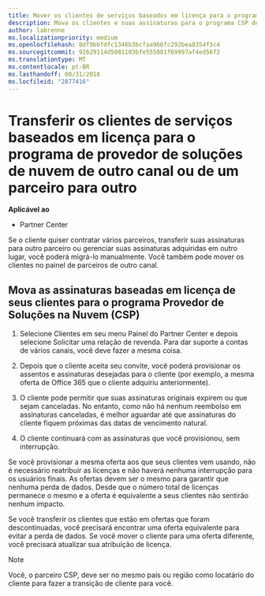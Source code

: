 ```yaml
---
title: Mover os clientes de serviços baseados em licença para o programa Provedor de Soluções na Nuvem no Partner Center | Partner Center
description: Mova os clientes e suas assinaturas para o programa CSP de outro canal ou de outro parceiro.
author: labrenne
ms.localizationpriority: medium
ms.openlocfilehash: 8df9bbfdfc1346b3bcfaa966fc292bea8354f3c4
ms.sourcegitcommit: 92629114d5081103bfe555081f69997af4ed56f2
ms.translationtype: MT
ms.contentlocale: pt-BR
ms.lasthandoff: 08/31/2018
ms.locfileid: "2877416"
---
```

# <a name="transfer-license-based-services-customers-to-the-cloud-solution-provider-program-from-another-channel-or-from-one-partner-to-another"></a>Transferir os clientes de serviços baseados em licença para o programa de provedor de soluções de nuvem de outro canal ou de um parceiro para outro

**Aplicável ao**

-  Partner Center

Se o cliente quiser contratar vários parceiros, transferir suas assinaturas para outro parceiro ou gerenciar suas assinaturas adquiridas em outro lugar, você poderá migrá-lo manualmente. Você também pode mover os clientes no painel de parceiros de outro canal.

## <a name="move-your-customers-license-based-subscriptions-to-the-cloud-solution-provider-program-csp"></a>Mova as assinaturas baseadas em licença de seus clientes para o programa Provedor de Soluções na Nuvem (CSP)

1. Selecione Clientes em seu menu Painel do Partner Center e depois selecione Solicitar uma relação de revenda. Para dar suporte a contas de vários canais, você deve fazer a mesma coisa.

2.  Depois que o cliente aceita seu convite, você poderá provisionar os assentos e assinaturas desejadas para o cliente (por exemplo, a mesma oferta de Office 365 que o cliente adquiriu anteriormente).

3. O cliente pode permitir que suas assinaturas originais expirem ou que sejam canceladas. No entanto, como não há nenhum reembolso em assinaturas canceladas, é melhor aguardar até que assinaturas do cliente fiquem próximas das datas de vencimento natural.

4. O cliente continuará com as assinaturas que você provisionou, sem interrupção.


Se você provisionar a mesma oferta aos que seus clientes vem usando, não é necessário reatribuir as licenças e não haverá nenhuma interrupção para os usuários finais. As ofertas devem ser o mesmo para garantir que nenhuma perda de dados. Desde que o número total de licenças permanece o mesmo e a oferta é equivalente a seus clientes não sentirão nenhum impacto.

Se você transferir os clientes que estão em ofertas que foram descontinuadas, você precisará encontrar uma oferta equivalente para evitar a perda de dados. Se você mover o cliente para uma oferta diferente, você precisará atualizar sua atribuição de licença.

>[!NOTE]
>Você, o parceiro CSP, deve ser no mesmo país ou região como locatário do cliente para fazer a transição de cliente para você. 



